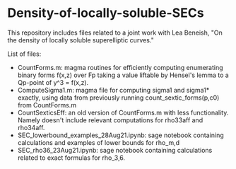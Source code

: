 # Density-of-locally-soluble-SECs
This repository includes files related to a joint work with Lea Beneish, "On the density of locally soluble superelliptic curves."

List of files:
- CountForms.m: magma routines for efficiently computing enumerating binary forms f(x,z) over Fp taking a value liftable by Hensel's lemma to a Qp-point of y^3 = f(x,z).
- ComputeSigma1.m: magma file for computing sigma1 and sigma1* exactly, using data from previously running count_sextic_forms(p,c0) from CountForms.m
- CountSexticsEff: an old version of CountForms.m with less functionality. Namely doesn't include relevant computations for rho33aff and rho34aff.
- SEC_lowerbound_examples_28Aug21.ipynb: sage notebook containing calculations and examples of lower bounds for rho_m,d
- SEC_rho36_23Aug21.ipynb: sage notebook containing calculations related to exact formulas for rho_3,6.
